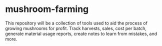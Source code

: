 # mushroom-farming

This repository will be a collection of tools used to aid the process of growing mushrooms for profit. Track harvests, sales, cost per batch, generate material usage reports, create notes to learn from mistakes, and more. 
